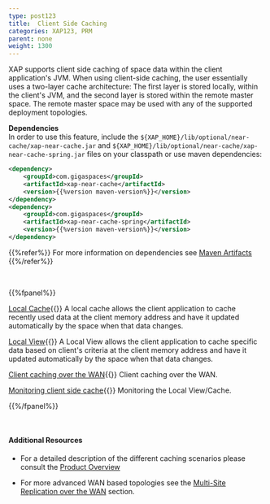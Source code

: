 ```yaml
---
type: post123
title:  Client Side Caching
categories: XAP123, PRM
parent: none
weight: 1300
---
```





XAP supports client side caching of space data within the client application's JVM. When using client-side caching, the user essentially uses a two-layer cache architecture: The first layer is stored locally, within the client's JVM, and the second layer is stored within the remote master space. The remote master space may be used with any of the supported deployment topologies.


**Dependencies**<br>
In order to use this feature, include the `${XAP_HOME}/lib/optional/near-cache/xap-near-cache.jar` and `${XAP_HOME}/lib/optional/near-cache/xap-near-cache-spring.jar` files on your classpath or use maven dependencies:

```xml
<dependency>
    <groupId>com.gigaspaces</groupId>
    <artifactId>xap-near-cache</artifactId>
    <version>{{%version maven-version%}}</version>
</dependency>
<dependency>
    <groupId>com.gigaspaces</groupId>
    <artifactId>xap-near-cache-spring</artifactId>
    <version>{{%version maven-version%}}</version>
</dependency>
```
{{%refer%}}
For more information on dependencies see [Maven Artifacts](../started/maven-artifacts.html)
{{%/refer%}} 


<br>

{{%fpanel%}}

[Local Cache](./local-cache.html){{<wbr>}}
A local cache allows the client application to cache recently used data at the client memory address and have it updated automatically by the space when that data changes.

[Local View](./local-view.html){{<wbr>}}
A Local View allows the client application to cache specific data based on client's criteria at the client memory address and have it updated automatically by the space when that data changes.

[Client caching over the WAN](./client-side-caching-over-the-wan.html){{<wbr>}}
Client caching over the WAN.

[Monitoring client side cache](./monitoring-the-client-side-cache.html){{<wbr>}}
Monitoring the Local View/Cache.

{{%/fpanel%}}

<br>

#### Additional Resources

- For a detailed description of the different caching scenarios please consult the [Product Overview](/product_overview/caching-scenarios.html)

- For more advanced WAN based topologies see the [Multi-Site Replication over the WAN](./multi-site-replication-over-the-wan.html) section.



